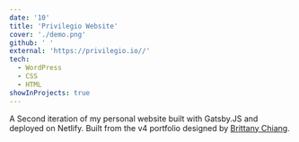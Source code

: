 ```yaml
---
date: '10'
title: 'Privilegio Website'
cover: './demo.png'
github: ' '
external: 'https://privilegio.io//'
tech:
  - WordPress
  - CSS
  - HTML
showInProjects: true
---
```


A Second iteration of my personal website built with Gatsby.JS and deployed on Netlify. Built from the v4 portfolio designed by [Brittany Chiang](https://github.com/bchiang7).